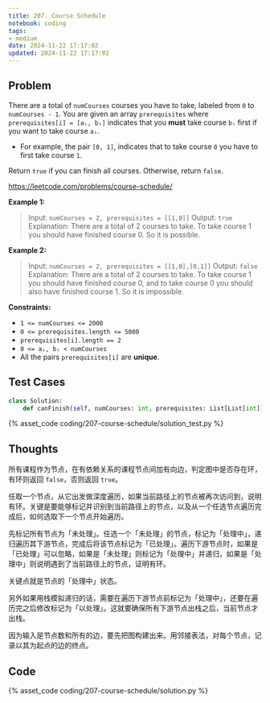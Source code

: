 ```yaml
---
title: 207. Course Schedule
notebook: coding
tags:
- medium
date: 2024-11-22 17:17:02
updated: 2024-11-22 17:17:02
---
```

## Problem

There are a total of `numCourses` courses you have to take, labeled from `0` to `numCourses - 1`. You are given an array `prerequisites` where `prerequisites[i] = [aᵢ, bᵢ]` indicates that you **must** take course `bᵢ` first if you want to take course `aᵢ`.

- For example, the pair `[0, 1]`, indicates that to take course `0` you have to first take course `1`.

Return `true` if you can finish all courses. Otherwise, return `false`.

<https://leetcode.com/problems/course-schedule/>

**Example 1:**

> Input: `numCourses = 2, prerequisites = [[1,0]]`
> Output: `true`
> Explanation: There are a total of 2 courses to take.
> To take course 1 you should have finished course 0. So it is possible.

**Example 2:**

> Input: `numCourses = 2, prerequisites = [[1,0],[0,1]]`
> Output: `false`
> Explanation: There are a total of 2 courses to take.
> To take course 1 you should have finished course 0, and to take course 0 you should also have finished course 1. So it is impossible.

**Constraints:**

- `1 <= numCourses <= 2000`
- `0 <= prerequisites.length <= 5000`
- `prerequisites[i].length == 2`
- `0 <= aᵢ, bᵢ < numCourses`
- All the pairs `prerequisites[i]` are **unique**.

## Test Cases

``` python
class Solution:
    def canFinish(self, numCourses: int, prerequisites: List[List[int]]) -> bool:
```

{% asset_code coding/207-course-schedule/solution_test.py %}

## Thoughts

所有课程作为节点，在有依赖关系的课程节点间加有向边，判定图中是否存在环，有环则返回 `false`，否则返回 `true`。

任取一个节点，从它出发做深度遍历，如果当前路径上的节点被再次访问到，说明有环。关键是要能够标记并识别到当前路径上的节点，以及从一个任选节点遍历完成后，如何选取下一个节点开始遍历。

先标记所有节点为「未处理」。任选一个「未处理」的节点，标记为「处理中」，递归遍历其下游节点，完成后将该节点标记为「已处理」。遍历下游节点时，如果是「已处理」可以忽略，如果是「未处理」则标记为「处理中」并递归，如果是「处理中」则说明遇到了当前路径上的节点，证明有环。

关键点就是节点的「处理中」状态。

另外如果用栈模拟递归的话，需要在遍历下游节点前标记为「处理中」，还要在遍历完之后修改标记为「以处理」。这就要确保所有下游节点出栈之后，当前节点才出栈。

因为输入是节点数和所有的边，要先把图构建出来。用邻接表法，对每个节点，记录以其为起点的边的终点。

## Code

{% asset_code coding/207-course-schedule/solution.py %}
